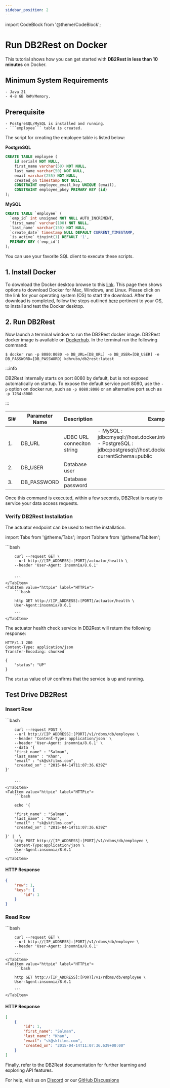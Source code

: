 ```yaml
---
sidebar_position: 2
---
```


import CodeBlock from '@theme/CodeBlock';


# Run DB2Rest on Docker

This tutorial shows how you can get started with **DB2Rest in less than 10 minutes** on Docker.

## Minimum System Requirements

    - Java 21
    - 4-8 GB RAM/Memory.

## Prerequisite 

    - PostgreSQL/MySQL is installed and running.
    - ```employee``` table is created.

The script for creating the employee table is listed below:

**PostgreSQL**

```sql
CREATE TABLE employee (
    id serial4 NOT NULL,
    first_name varchar(50) NOT NULL,
    last_name varchar(50) NOT NULL,
    email varchar(255) NOT NULL,
    created_on timestamp NOT NULL,
    CONSTRAINT employee_email_key UNIQUE (email),
    CONSTRAINT employee_pkey PRIMARY KEY (id)
);
```

**MySQL**

```sql
CREATE TABLE `employee` (
  `emp_id` int unsigned NOT NULL AUTO_INCREMENT,
  `first_name` varchar(100) NOT NULL,
  `last_name` varchar(150) NOT NULL,
  `create_date` timestamp NULL DEFAULT CURRENT_TIMESTAMP,
  `is_active` tinyint(1) DEFAULT '1',
  PRIMARY KEY (`emp_id`)
);
```

You can use your favorite SQL client to execute these scripts.

## 1. Install Docker

To download the Docker desktop browse to this [link](https://www.docker.com/get-started/). This page then shows options
to download Docker for Mac, Windows, and Linux. Please click on the link for your operating system (OS) to start the download.
After the download is completed, follow the steps outlined [here](https://docs.docker.com/desktop/) pertinent to your OS, to install and test the Docker desktop.

## 2. Run DB2Rest

Now launch a terminal window to run the DB2Rest docker image. DB2Rest docker image is available on [Dockerhub](https://hub.docker.com/repository/docker/kdhrubo/db2rest/general).
In the terminal run the following command:

```shell
$ docker run -p 8080:8080 -e DB_URL=[DB_URL] -e DB_USER=[DB_USER] -e DB_PASSWORD=[DB_PASSWORD] kdhrubo/db2rest:latest
```

:::info

DB2Rest internally starts on port 8080 by default, but is not exposed automatically on startup.
To expose the default service port 8080, use the `-p` option on docker run, such as `-p 8080:8080` or an alternative port such as `-p 1234:8080`

:::

| Sl# | Parameter Name | Description                | Example                                                                                                                                                  |
|-----|----------------|----------------------------|----------------------------------------------------------------------------------------------------------------------------------------------------------|
| 1.  | DB_URL         | JDBC URL conneciton string | - MySQL : jdbc:mysql://host.docker.internal:3306/sakila     <br/> - PostgreSQL : jdbc:postgresql://host.docker.internal:5432/sakila?currentSchema=public |
| 2.  | DB_USER        | Database user              |                                                                                                                                                          |
| 3.  | DB_PASSWORD    | Database password          |                                                                                                                                                          |     

Once this command is executed, within a few seconds, DB2Rest is ready to service your data access requests.

### Verify DB2Rest Installation

The actuator endpoint can be used to test the installation.


import Tabs from '@theme/Tabs';
import TabItem from '@theme/TabItem';

<Tabs>
    <TabItem value="cURL" label="cURL" default>
        ```bash

        curl --request GET \
        --url http://[IP_ADDRESS]:[PORT]/actuator/health \
        --header 'User-Agent: insomnia/8.6.1'


        ```
    </TabItem>
    <TabItem value="httpie" label="HTTPie">
        ```bash

        http GET http://[IP_ADDRESS]:[PORT]/actuator/health \
        User-Agent:insomnia/8.6.1

        ```
    </TabItem>

</Tabs>


The actuator health check service in DB2Rest will return the following response:


```http
HTTP/1.1 200
Content-Type: application/json
Transfer-Encoding: chunked

{
	"status": "UP"
}

```
The `status` value of `UP` confirms that the service is up and running.


## Test Drive DB2Rest

### Insert Row

<Tabs>
    <TabItem value="cURL" label="cURL" default>
        ```bash

        curl --request POST \
        --url http://[IP_ADDRESS]:[PORT]/v1/rdbms/db/employee \
        --header 'Content-Type: application/json' \
        --header 'User-Agent: insomnia/8.6.1' \
        --data '{
        "first_name" : "Salman",
        "last_name" : "Khan",
        "email" : "sk@skfilms.com",
        "created_on" : "2015-04-14T11:07:36.639Z"
    }'


        ```
    </TabItem>
    <TabItem value="httpie" label="HTTPie">
        ```bash

        echo '{

        "first_name" : "Salman",
        "last_name" : "Khan",
        "email" : "sk@skfilms.com",
        "created_on" : "2015-04-14T11:07:36.639Z"

    }' |  \
        http POST http://[IP_ADDRESS]:[PORT]/v1/rdbms/db/employee \
        Content-Type:application/json \
        User-Agent:insomnia/8.6.1
        ```
    </TabItem>

</Tabs>

#### HTTP Response
```json lines
{
	"row": 1,
	"keys": {
		"id": 1
	}
}

```

### Read Row


<Tabs>
    <TabItem value="cURL" label="cURL" default>
        ```bash

        curl --request GET \
        --url http://[IP_ADDRESS]:[PORT]/v1/rdbms/db/employee \
        --header 'User-Agent: insomnia/8.6.1'

        ```
    </TabItem>
    <TabItem value="httpie" label="HTTPie">
        ```bash

        http GET http://[IP_ADDRESS]:[PORT]/v1/rdbms/db/employee \
        User-Agent:insomnia/8.6.1

        ```
    </TabItem>

</Tabs>

#### HTTP Response
```json lines
[
	{
		"id": 1,
		"first_name": "Salman",
		"last_name": "Khan",
		"email": "sk@skfilms.com",
		"created_on": "2015-04-14T11:07:36.639+00:00"
	}
]

```

Finally, refer to the DB2Rest documentation for further learning and exploring API features.

For help, visit us on [Discord](https://discord.gg/gytFPNW656) or our [GitHub Discussions](https://github.com/kdhrubo/db2rest/discussions)
